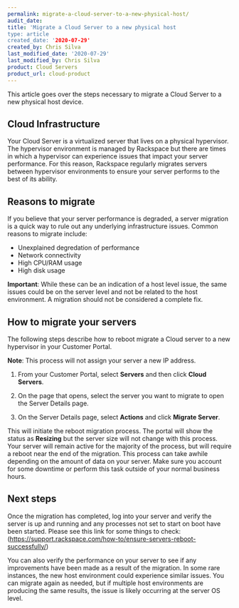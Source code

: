 ```yaml
---
permalink: migrate-a-cloud-server-to-a-new-physical-host/
audit_date:
title: 'Migrate a Cloud Server to a new physical host
type: article
created_date: '2020-07-29'
created_by: Chris Silva
last_modified_date: '2020-07-29'
last_modified_by: Chris Silva
product: Cloud Servers
product_url: cloud-product
---
```


This article goes over the steps necessary to migrate a Cloud Server to a new physical host device. 


## Cloud Infrastructure

Your Cloud Server is a virtualized server that lives on a physical hypervisor. The hypervisor environment is managed by Rackspace but there are times in which a hypervisor can experience issues that impact your server performance. For this reason, Rackspace regularly migrates servers between hypervisor environments to ensure your server performs to the best of its ability. 


## Reasons to migrate

If you believe that your server performance is degraded, a server migration is a quick way to rule out any underlying infrastructure issues. Common reasons to migrate include:

- Unexplained degredation of performance
- Network connectivity
- High CPU/RAM usage
- High disk usage 

**Important**: While these can be an indication of a host level issue, the same issues could be on the server level and not be related to the host environment. A migration should not be considered a complete fix. 


## How to migrate your servers

The following steps describe how to reboot migrate a Cloud server to a new hypervisor in your Customer Portal.

**Note**: This process will not assign your server a new IP address. 

1. From your Customer Portal, select **Servers** and then click **Cloud Servers**. 

2. On the page that opens, select the server you want to migrate to open the Server Details page. 

3. On the Server Details page, select **Actions** and click **Migrate Server**. 

This will initiate the reboot migration process. The portal will show the status as **Resizing** but the server size will not change with this process. Your server will remain active for the majority of the process, but will require a reboot near the end of the migration. This process can take awhile depending on the amount of data on your server. Make sure you account for some downtime or perform this task outside of your normal business hours. 


## Next steps

Once the migration has completed, log into your server and verify the server is up and running and any processes not set to start on boot have been started. Please see this link for some things to check: <Ensure servers reboot successfully>(https://support.rackspace.com/how-to/ensure-servers-reboot-successfully/)


You can also verify the performance on your server to see if any improvements have been made as a result of the migration. In some rare instances, the new host environment could experience similar issues. You can migrate again as needed, but if multiple host environments are producing the same results, the issue is likely occurring at the server OS level. 

